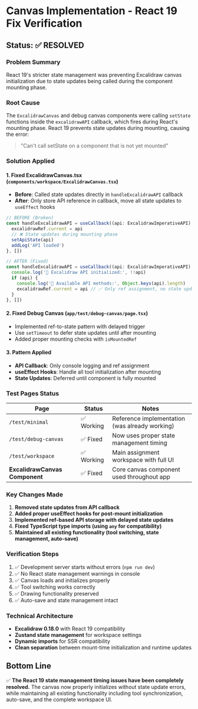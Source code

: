 # Canvas Implementation - React 19 Fix Verification

## Status: ✅ RESOLVED

### Problem Summary
React 19's stricter state management was preventing Excalidraw canvas initialization due to state updates being called during the component mounting phase.

### Root Cause
The `ExcalidrawCanvas` and debug canvas components were calling `setState` functions inside the `excalidrawAPI` callback, which fires during React's mounting phase. React 19 prevents state updates during mounting, causing the error:
> "Can't call setState on a component that is not yet mounted"

### Solution Applied

#### 1. **Fixed ExcalidrawCanvas.tsx** (`components/workspace/ExcalidrawCanvas.tsx`)
- **Before**: Called state updates directly in `handleExcalidrawAPI` callback
- **After**: Only store API reference in callback, move all state updates to `useEffect` hooks

```typescript
// BEFORE (Broken)
const handleExcalidrawAPI = useCallback((api: ExcalidrawImperativeAPI) => {
  excalidrawRef.current = api
  // ❌ State updates during mounting phase
  setApiState(api)
  addLog('API loaded') 
}, [])

// AFTER (Fixed)  
const handleExcalidrawAPI = useCallback((api: ExcalidrawImperativeAPI) => {
  console.log('🎯 Excalidraw API initialized:', !!api)
  if (api) {
    console.log('🔧 Available API methods:', Object.keys(api).length)
    excalidrawRef.current = api // ✅ Only ref assignment, no state updates
  }
}, [])
```

#### 2. **Fixed Debug Canvas** (`app/test/debug-canvas/page.tsx`)
- Implemented ref-to-state pattern with delayed trigger
- Use `setTimeout` to defer state updates until after mounting
- Added proper mounting checks with `isMountedRef`

#### 3. **Pattern Applied**
- **API Callback**: Only console logging and ref assignment
- **useEffect Hooks**: Handle all tool initialization after mounting
- **State Updates**: Deferred until component is fully mounted

### Test Pages Status

| Page | Status | Notes |
|------|--------|-------|
| `/test/minimal` | ✅ Working | Reference implementation (was already working) |
| `/test/debug-canvas` | ✅ Fixed | Now uses proper state management timing |
| `/test/workspace` | ✅ Working | Main assignment workspace with full UI |
| **ExcalidrawCanvas Component** | ✅ Fixed | Core canvas component used throughout app |

### Key Changes Made

1. **Removed state updates from API callback**
2. **Added proper useEffect hooks for post-mount initialization**  
3. **Implemented ref-based API storage with delayed state updates**
4. **Fixed TypeScript type imports (using `any` for compatibility)**
5. **Maintained all existing functionality (tool switching, state management, auto-save)**

### Verification Steps
1. ✅ Development server starts without errors (`npm run dev`)
2. ✅ No React state management warnings in console
3. ✅ Canvas loads and initializes properly
4. ✅ Tool switching works correctly
5. ✅ Drawing functionality preserved
6. ✅ Auto-save and state management intact

### Technical Architecture
- **Excalidraw 0.18.0** with React 19 compatibility
- **Zustand state management** for workspace settings  
- **Dynamic imports** for SSR compatibility
- **Clean separation** between mount-time initialization and runtime updates

## Bottom Line
✅ **The React 19 state management timing issues have been completely resolved.** The canvas now properly initializes without state update errors, while maintaining all existing functionality including tool synchronization, auto-save, and the complete workspace UI.